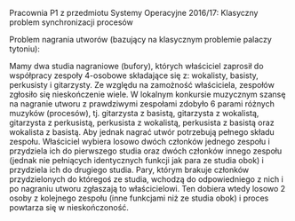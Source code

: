 Pracownia P1 z przedmiotu Systemy Operacyjne 2016/17: Klasyczny problem synchronizacji procesów

Problem nagrania utworów (bazujący na klasycznym problemie palaczy tytoniu):

Mamy dwa studia nagraniowe (bufory), których właściciel zaprosił do współpracy zespoły 4-osobowe składające się z: wokalisty, basisty, perkusisty i gitarzysty. Ze względu na zamożność właściciela, zespołów zgłosiło się nieskończenie wiele. W lokalnym konkursie muzycznym szansę na nagranie utworu z prawdziwymi zespołami zdobyło 6 parami różnych muzyków (procesów), tj. gitarzysta z basistą, gitarzysta z wokalistą, gitarzysta z perkusistą, perkusista z wokalistą, perkusista z basistą oraz wokalista z basistą. Aby jednak nagrać utwór potrzebują pełnego składu zespołu. Właściciel wybiera losowo dwóch członków jednego zespołu i przydziela ich do pierwszego studia oraz dwóch członków innego zespołu (jednak nie pełniących identycznych funkcji jak para ze studia obok) i przydziela ich do drugiego studia. Pary, którym brakuje członków przydzielonych do któregoś ze studia, wchodzą do odpowiedniego z nich i po nagraniu utworu zgłaszają to właścicielowi. Ten dobiera wtedy losowo 2 osoby z kolejnego zespołu (inne funkcjami niż ze studia obok) i proces powtarza się w nieskończoność.
